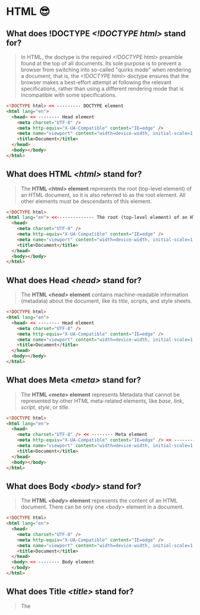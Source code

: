 # HTML 😎

## What does **!DOCTYPE** _\<!DOCTYPE html\>_ stand for?

> In HTML, the doctype is the required _\<!DOCTYPE html\>_ preamble found at the top of all documents. Its sole purpose is to prevent a browser from switching into so-called "quirks mode" when rendering a document; that is, the _\<!DOCTYPE html\>_ doctype ensures that the browser makes a best-effort attempt at following the relevant specifications, rather than using a different rendering mode that is incompatible with some specifications.

```html
<!DOCTYPE html> << --------- DOCTYPE element
<html lang="en">
  <head> << -------- Head element
    <meta charset="UTF-8" />
    <meta http-equiv="X-UA-Compatible" content="IE=edge" />
    <meta name="viewport" content="width=device-width, initial-scale=1.0" />
    <title>Document</title>
  </head>
  <body></body>
</html>
```

## What does **HTML** _\<html\>_ stand for?

> The **HTML \<html\> element** represents the root (top-level element) of an HTML document, so it is also referred to as the root element. All other elements must be descendants of this element.

```html
<!DOCTYPE html>
<html lang="en"> <<-------------- The root (top-level element) of an HTML document.
  <head>
    <meta charset="UTF-8" />
    <meta http-equiv="X-UA-Compatible" content="IE=edge" />
    <meta name="viewport" content="width=device-width, initial-scale=1.0" />
    <title>Document</title>
  </head>
  <body></body>
</html>
```

## What does **Head** _\<head\>_ stand for?

> The **HTML _\<head\>_ element** contains machine-readable information (metadata) about the document, like its title, scripts, and style sheets.

```html
<!DOCTYPE html>
<html lang="en">
  <head> << -------- Head element
    <meta charset="UTF-8" />
    <meta http-equiv="X-UA-Compatible" content="IE=edge" />
    <meta name="viewport" content="width=device-width, initial-scale=1.0" />
    <title>Document</title>
  </head>
  <body></body>
</html>
```

## What does **Meta** _\<meta\>_ stand for?

> The **HTML _\<meta\>_ element** represents Metadata that cannot be represented by other HTML meta-related elements, like _base_, _link_, _script_, _style_, or _title_.

```html
<!DOCTYPE html>
<html lang="en">
  <head>
    <meta charset="UTF-8" /> << -------- Meta element
    <meta http-equiv="X-UA-Compatible" content="IE=edge" /> << -------- Meta element
    <meta name="viewport" content="width=device-width, initial-scale=1.0" /> << -------- Meta element
    <title>Document</title>
  </head>
  <body></body>
</html>
```

## What does **Body** _\<body\>_ stand for?

> The **HTML _\<body\>_ element** represents the content of an HTML document. There can be only one _\<body\>_ element in a document.

```html
<!DOCTYPE html>
<html lang="en">
  <head>
    <meta charset="UTF-8" />
    <meta http-equiv="X-UA-Compatible" content="IE=edge" />
    <meta name="viewport" content="width=device-width, initial-scale=1.0" />
    <title>Document</title>
  </head>
  <body> << -------- Body element
  </body>
</html>
```

## What does **Title** _\<title\>_ stand for?

> The <title> HTML element defines the document's title that is shown in a browser's title bar or a page's tab. It only contains text; tags within the element are ignored.

```html
<!DOCTYPE html>
<html lang="en">
  <head>
    <meta charset="UTF-8" />
    <meta http-equiv="X-UA-Compatible" content="IE=edge" />
    <meta name="viewport" content="width=device-width, initial-scale=1.0" />
    <title>Document</title> << -------- Title element
  </head>
  <body> 
  </body>
</html>
```

## What does Header _\<header\>_ stand for?

> The <header> HTML element represents introductory content, typically a group of introductory or navigational aids. It may contain some heading elements but also a logo, a search form, an author name, and other elements.

```html
<!DOCTYPE html>
<html lang="en">
  <head>
    <meta charset="UTF-8" />
    <meta http-equiv="X-UA-Compatible" content="IE=edge" />
    <meta name="viewport" content="width=device-width, initial-scale=1.0" />
    <title>Document</title> 
  </head>
  <body> 
    <header> << -------- Header element
  </body>
</html>
```

## What is **Article** _\<article\>_ stand for?
## What is **Section** _\<section\>_ stand for?
## What is **Aside** _\<aside\>_ stand for?
## What is **Audio** _\<audio\>_ stand for?
## What is **Canvas** _\<canvas\>_ stand for?
## What is **Datalist** _\<datalist\>_ stand for?
## What is **Details** _\<details\>_ stand for?
## What is **Embed** _\<embed\>_ stand for?
## What is **Datalist** _\<datalist\>_ stand for?
## What is **Nav** _\<nav\>_ stand for?
## What is **Output** _\<output\>_ stand for?
## What is **Progress** _\<progress\>_ stand for?
## What is **Video** _\<video\>_ stand for?
## What is **Nav** _\<nav\>_ stand for?
## What is **UL** _\<ul\>_ stand for?
## What is **OL** _\<ol\>_ stand for?
## What is **LI** _\<li\>_ stand for?
## What is **DIV** _\<div\>_ stand for?
## What is **img** _\<img\>_ stand for?
## What is **span** _\<span\>_ stand for?
## What is **p** _\<p\>_ stand for?
## What is **footer** _\<footer\>_ stand for?



